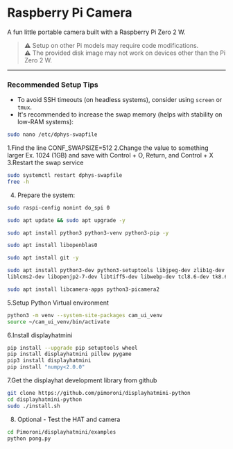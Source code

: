 # Raspberry Pi Camera
A fun little portable camera built with a Raspberry Pi Zero 2 W.

> ⚠️ Setup on other Pi models may require code modifications.  
> ⚠️ The provided disk image may not work on devices other than the Pi Zero 2 W.  

---

### Recommended Setup Tips

- To avoid SSH timeouts (on headless systems), consider using `screen` or `tmux`.
- It's recommended to increase the swap memory (helps with stability on low-RAM systems):

```bash
sudo nano /etc/dphys-swapfile
```
1.Find the line  CONF_SWAPSIZE=512
2.Change the value to something larger Ex. 1024 (1GB) and save with Control + O, Return, and Control + X
3.Restart the swap service
```bash
sudo systemctl restart dphys-swapfile
free -h
```
4. Prepare the system:
```bash
sudo raspi-config nonint do_spi 0

sudo apt update && sudo apt upgrade -y

sudo apt install python3 python3-venv python3-pip -y

sudo apt install libopenblas0

sudo apt install git -y

sudo apt install python3-dev python3-setuptools libjpeg-dev zlib1g-dev libfreetype6-dev \
liblcms2-dev libopenjp2-7-dev libtiff5-dev libwebp-dev tcl8.6-dev tk8.6-dev gcc

sudo apt install libcamera-apps python3-picamera2
```
5.Setup Python Virtual environment
```bash
python3 -m venv --system-site-packages cam_ui_venv
source ~/cam_ui_venv/bin/activate
```
6.Install displayhatmini
```bash
pip install --upgrade pip setuptools wheel
pip install displayhatmini pillow pygame
pip3 install displayhatmini
pip install "numpy<2.0.0"
```
7.Get the displayhat development library from github
```bash
git clone https://github.com/pimoroni/displayhatmini-python
cd displayhatmini-python
sudo ./install.sh
```
8. Optional - Test the HAT and camera
```bash
cd Pimoroni/displayhatmini/examples
python pong.py
```



















